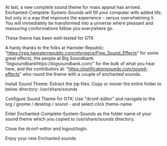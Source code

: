 At last, a new complete sound theme for mass appeal has arrived. Enchanted-Complete-System-Sounds will fill your computer with added life, but only in a way that improves the experience - versus overwhelming it. You will immediately be transformed into a universe where pleasant and reassuring conformations follow you everywhere go. 

These theme has been well-tested for GTK

A hardy thanks to the folks at Hamster Republic: "https://rpg.hamsterrepublic.com/ohrrpgce/Free_Sound_Effects" for some great effects, the people at Big Soundbank: "bigsoundbankhttps://bigsoundbank.com/" for the bulk of what you hear here, and the contributors at: "https://notificationsounds.com/sound-effects" who round the theme with a couple of enchanted sounds.

Install Sound Theme:
Extract the zip files. Copy or mover the entire folder to below directory: /usr/share/sounds

Configure Sound Theme for GTK:
Use "dconf-editor" and navigate to the org / gnome / desktop / sound - and select click theme-name.

Enter Enchanted-Complete-System-Sounds as the folder name of your sound theme which you copied to /usr/share/sounds directory. 

Close the dconf-editor and logout/login.

Enjoy your new Enchanted sounds
